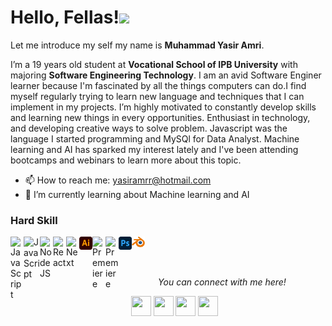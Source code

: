 # Hello, Fellas!<img src="https://raw.githubusercontent.com/vatsa287/vatsa287/master/assets/Hi.gif?raw=true" width="30px">
Let me introduce my self my name is **Muhammad Yasir Amri**.

I’m a 19 years old student at **Vocational School of IPB University** with majoring **Software Engineering Technology**. I am an avid Software Enginer learner because I'm fascinated by all the things computers can do.I find myself regularly trying to learn new language and techniques that I can implement in my projects. I’m highly motivated to constantly develop skills and learning new things in every opportunities. Enthusiast in technology, and developing creative ways to solve problem. Javascript was the language I started programming and MySQl for Data Analyst. Machine learning and AI has sparked my interest lately and I've been attending bootcamps and webinars to learn more about this topic.


- 📫 How to reach me: yasiramrr@hotmail.com  
- 🌱 I’m currently learning about Machine learning and AI

### Hard Skill
<!--JavaSript-->
  <a href="#"><img align="left" alt="JavaScript" title="JavaScript" width="21px" src="https://upload.wikimedia.org/wikipedia/commons/9/99/Unofficial_JavaScript_logo_2.svg" /></a>
<!--MySql-->
   <a href="#"><img align="left" alt="JavaScript" title="JavaScript" width="26px" src="https://www.citypng.com/public/uploads/preview/hd-mysql-dolphin-logo-sign-symbol-png-11662224927movyljfle3.png?v=2023070404" /></a>
<!--NodeJS-->
  <a href="https://nodejs.org/"><img align="left" alt="NodeJS" title="NodeJS" width="21px" src="https://seeklogo.com/images/N/nodejs-logo-FBE122E377-seeklogo.com.png" /></a>
<!--ReactJS-->
  <a href="https://reactjs.org/"><img align="left" alt="React" title="React" width="21px" src="https://cdn.worldvectorlogo.com/logos/react-2.svg" /></a>
<!--NextJS-->
  <a href="https://nextjs.org/"><img align="left" alt="Next" title="Next (React SSR Framework)" width="21px" src="https://iconape.com/wp-content/files/gm/82643/svg/next-js.svg" /></a>
<!--Ai-->
  <a href="https://www.adobe.com/in/products/illustrator.html" target="_blank"> <img align="left" alt="Illustrator" width="21px" src="https://github.com/Aakarsh-B/trying-repos/blob/master/illustrator.png?raw=true"/> </a> 
<!--Pr-->
  <a href="https://adobe.com/en" target="_blank"> <img align="left" alt="Premiere" width="21px" src="https://upload.wikimedia.org/wikipedia/commons/thumb/4/40/Adobe_Premiere_Pro_CC_icon.svg/1024px-Adobe_Premiere_Pro_CC_icon.svg.png"/> </a>
<!--AE-->
  <a href="https://adobe.com/en" target="_blank"> <img align="left" alt="Premiere" width="21px" src="https://upload.wikimedia.org/wikipedia/commons/thumb/c/cb/Adobe_After_Effects_CC_icon.svg/1200px-Adobe_After_Effects_CC_icon.svg.png"/>
<!--Ps-->
  <a href="https://www.photoshop.com/en" target="_blank"> <img align="left" alt="Photoshop" width="21px" src="https://github.com/Aakarsh-B/trying-repos/blob/master/photoshop.png?raw=true"/> </a>
<!--Blender-->
  <a href="https://www.blender.org" target="_blank"> <img align="left" alt="Blender" width="21px" src="https://github.com/Aakarsh-B/trying-repos/blob/master/blender.png?raw=true"/> </a>
<br />
<br />

## ##
<p align="center">
  <i>You can connect with me here!</i>
  <p align="center">
     <a href="mailto:yasiramrr@outlook.com" alt="Mail"><img height="32" width="32" src="https://cdn.jsdelivr.net/npm/simple-icons@v3/icons/gmail.svg" /></a>
    <a href="https://www.linkedin.com/in/yasiramrr" alt="Linkedin"><img height="32" width="32" src="https://cdn.jsdelivr.net/npm/simple-icons@v3/icons/linkedin.svg" /></a>
    <a href="https://github.com/yasiramri" alt="GitHub"><img height="32" width="32" src="https://cdn.jsdelivr.net/npm/simple-icons@v3/icons/github.svg" /></a>
     <a href="https://www.behance.net/yasiramrr" alt="Behance"><img height="32" width="32" src="https://cdn.jsdelivr.net/npm/simple-icons@v3/icons/behance.svg" /></a>
  </p>
</p>

<!--
**yasiramri/yasiramri** is a ✨ _special_ ✨ repository because its `README.md` (this file) appears on your GitHub profile.

Here are some ideas to get you started:

- 🔭 I’m currently working on ...
- 🌱 I’m currently learning ...
- 👯 I’m looking to collaborate on ...
- 🤔 I’m looking for help with ...
- 💬 Ask me about ...
- 📫 How to reach me: ...
- 😄 Pronouns: ...
- ⚡ Fun fact: ...
<a href="https://twitter.com/" alt="Twitter"><img height="32" width="32" src="https://cdn.jsdelivr.net/npm/simple-icons@v3/icons/twitter.svg"/></a>

| <a href="https://github.com/yasiramri"><img align="center" src="https://github-readme-stats-eight-theta.vercel.app/api?username=yasiramri&show_icons=true&theme=dark&include_all_commits=true&count_private=true&hide_border=true" alt="Yasir's github stats" /></a> | <a href="https://github.com/yasiramri"><img align="center" src="https://github-readme-stats.vercel.app/api/top-langs/?username=yasiramri&layout=compact&theme=dark&hide_border=true" /></a> |
| ------------- | ------------- |
-->
